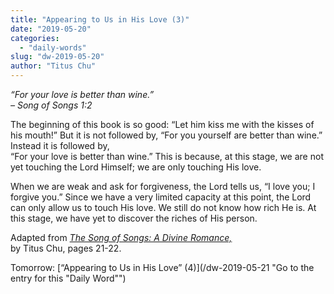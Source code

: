```yaml
---
title: "Appearing to Us in His Love (3)"
date: "2019-05-20"
categories: 
  - "daily-words"
slug: "dw-2019-05-20"
author: "Titus Chu"
---
```


_“For your love is better than wine.”_  
_– Song of Songs 1:2_

The beginning of this book is so good: “Let him kiss me with the kisses of his mouth!” But it is not followed by, “For you yourself are better than wine.” Instead it is followed by,  
“For your love is better than wine.” This is because, at this stage, we are not yet touching the Lord Himself; we are only touching His love.

When we are weak and ask for forgiveness, the Lord tells us, “I love you; I forgive you.” Since we have a very limited capacity at this point, the Lord can only allow us to touch His love. We still do not know how rich He is. At this stage, we have yet to discover the riches of His person.

Adapted from _[The Song of Songs: A Divine Romance,](/song-of-songs-dr/)_  
by Titus Chu, pages 21-22.

Tomorrow: [“Appearing to Us in His Love” (4)](/dw-2019-05-21 "Go to the entry for this "Daily Word"")
